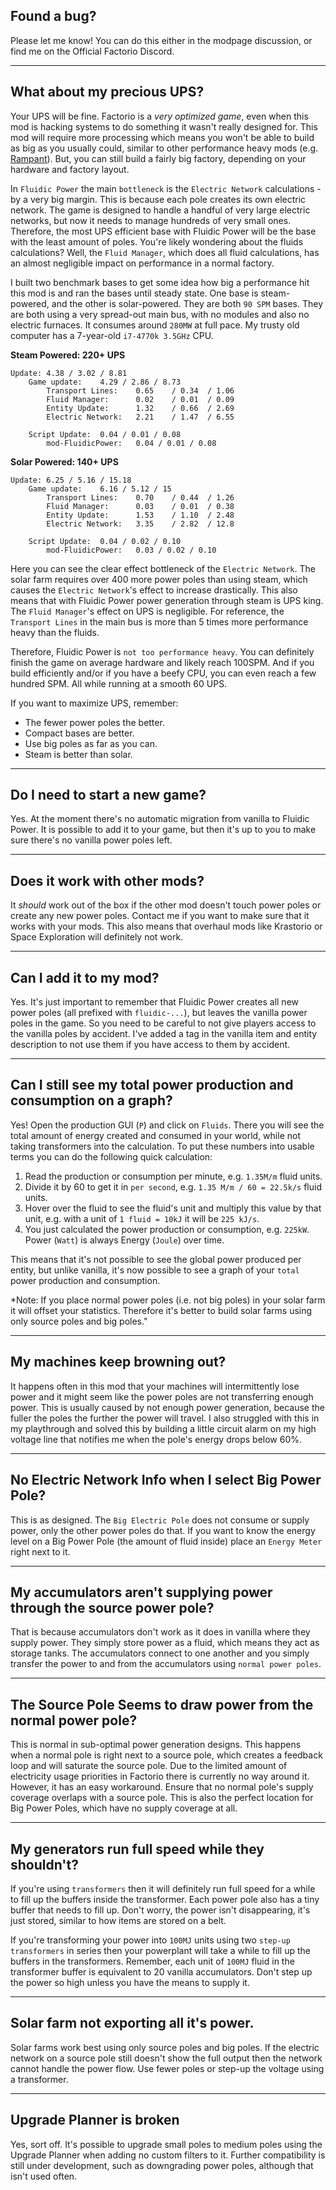 ## Found a bug?

Please let me know! You can do this either in the modpage discussion, or find me on the Official Factorio Discord.

---

## What about my precious UPS?

Your UPS will be fine. Factorio is a *very optimized game*, even when this mod is hacking systems to do something it wasn't really designed for. This mod will require more processing which means you won't be able to build as big as you usually could, similar to other performance heavy mods (e.g. [Rampant](https://mods.factorio.com/mod/Rampant)). But, you can still build a fairly big factory, depending on your hardware and factory layout.

In `Fluidic Power` the main `bottleneck` is the `Electric Network` calculations - by a very big margin. This is because each pole creates its own electric network. The game is designed to handle a handful of very large electric networks, but now it needs to manage hundreds of very small ones. Therefore, the most UPS efficient base with Fluidic Power will be the base with the least amount of poles. You're likely wondering about the fluids calculations? Well, the `Fluid Manager`, which does all fluid calculations, has an almost negligible impact on performance in a normal factory.

I built two benchmark bases to get some idea how big a performance hit this mod is and ran the bases until steady state. One base is steam-powered, and the other is solar-powered.  They are both `90 SPM` bases. They are both using a very spread-out main bus, with no modules and also no electric furnaces. It consumes around `280MW` at full pace. My trusty old computer has a 7-year-old `i7-4770k 3.5GHz` CPU.

**Steam Powered: 220+ UPS**
```
Update: 4.38 / 3.02 / 8.81
    Game update:    4.29 / 2.86 / 8.73
        Transport Lines:    0.65    / 0.34  / 1.06
        Fluid Manager:      0.02    / 0.01  / 0.09
        Entity Update:      1.32    / 0.66  / 2.69
        Electric Network:   2.21    / 1.47  / 6.55

    Script Update:  0.04 / 0.01 / 0.08
        mod-FluidicPower:   0.04 / 0.01 / 0.08
```

**Solar Powered: 140+ UPS**
```
Update: 6.25 / 5.16 / 15.18
    Game update:    6.16 / 5.12 / 15
        Transport Lines:    0.70    / 0.44  / 1.26
        Fluid Manager:      0.03    / 0.01  / 0.38
        Entity Update:      1.53    / 1.10  / 2.48
        Electric Network:   3.35    / 2.82  / 12.8

    Script Update:  0.04 / 0.02 / 0.10
        mod-FluidicPower:   0.03 / 0.02 / 0.10
```

Here you can see the clear effect bottleneck of the `Electric Network`. The solar farm requires over 400 more power poles than using steam, which causes the `Electric Network`'s effect to increase drastically. This also means that with Fluidic Power power generation through steam is UPS king. The `Fluid Manager`'s effect on UPS is negligible. For reference, the `Transport Lines` in the main bus is more than 5 times more performance heavy than the fluids. 

Therefore, Fluidic Power is `not too performance heavy`. You can definitely finish the game on average hardware and likely reach 100SPM. And if you build efficiently and/or if you have a beefy CPU, you can even reach a few hundred SPM. All while running at a smooth 60 UPS.


If you want to maximize UPS, remember:

- The fewer power poles the better.
- Compact bases are better.
- Use big poles as far as you can.
- Steam is better than solar.

---

## Do I need to start a new game?

Yes. At the moment there's no automatic migration from vanilla to Fluidic Power. It is possible to add it to your game, but then it's up to you to make sure there's no vanilla power poles left.

---

## Does it work with other mods?

It *should* work out of the box if the other mod doesn't touch power poles or create any new power poles. Contact me if you want to make sure that it works with your mods. This also means that overhaul mods like Krastorio or Space Exploration will definitely not work.

---

## Can I add it to my mod?

Yes. It's just important to remember that Fluidic Power creates all new power poles (all prefixed with ``fluidic-...``), but leaves the vanilla power poles in the game. So you need to be careful to not give players access to the vanilla poles by accident. I've added a tag in the vanilla item and entity description to not use them if you have access to them by accident.

---

## Can I still see my total power production and consumption on a graph?
Yes! Open the production GUI (`P`) and click on `Fluids`. There you will see the total amount of energy created and consumed in your world, while not taking transformers into the calculation. To put these numbers into usable terms you can do the following quick calculation:

1. Read the production or consumption per minute, e.g. `1.35M/m` fluid units.
2. Divide it by 60 to get it in `per second`, e.g. `1.35 M/m / 60 = 22.5k/s` fluid units.
3. Hover over the fluid to see the fluid's unit and multiply this value by that unit, e.g. with a unit of `1 fluid = 10kJ` it will be `225 kJ/s`.
4. You just calculated the power production or consumption, e.g. `225kW`. Power (`Watt`) is always Energy (`Joule`) over time.

This means that it's not possible to see the global power produced per entity, but unlike vanilla, it's now possible to see a graph of your `total` power production and consumption.

*Note: If you place normal power poles (i.e. not big poles) in your solar farm it will offset your statistics. Therefore it's better to build solar farms using only source poles and big poles."

---

## My machines keep browning out?

It happens often in this mod that your machines will intermittently lose power and it might seem like the power poles are not transferring enough power. This is usually caused by not enough power generation, because the fuller the poles the further the power will travel. I also struggled with this in my playthrough and solved this by building a little circuit alarm on my high voltage line that notifies me when the pole's energy drops below 60%.

---

## No Electric Network Info when I select Big Power Pole?

This is as designed. The `Big Electric Pole` does not consume or supply power, only the other power poles do that. If you want to know the energy level on a Big Power Pole (the amount of fluid inside) place an `Energy Meter` right next to it.

---

## My accumulators aren't supplying power through the source power pole?

That is because accumulators don't work as it does in vanilla where they supply power. They simply store power as a fluid, which means they act as storage tanks. The accumulators connect to one another and you simply transfer the power to and from the accumulators using `normal power poles`.

---

## The Source Pole Seems to draw power from the normal power pole?
This is normal in sub-optimal power generation designs. This happens when a normal pole is right next to a source pole, which creates a feedback loop and will saturate the source pole. Due to the limited amount of electricity usage priorities in Factorio there is currently no way around it. However, it has an easy workaround. Ensure that no normal pole's supply coverage overlaps with a source pole. This is also the perfect location for Big Power Poles, which have no supply coverage at all.

---

## My generators run full speed while they shouldn't?

If you're using `transformers` then it will definitely run full speed for a while to fill up the buffers inside the transformer. Each power pole also has a tiny buffer that needs to fill up. Don't worry, the power isn't disappearing, it's just stored, similar to how items are stored on a belt.

If you're transforming your power into `100MJ` units using two `step-up transformers` in series then your powerplant will take a while to fill up the buffers in the transformers. Remember, each unit of `100MJ` fluid in the transformer buffer is equivalent to 20 vanilla accumulators. Don't step up the power so high unless you have the means to supply it.

---

## Solar farm not exporting all it's power.

Solar farms work best using only source poles and big poles. If the electric network on a source pole still doesn't show the full output then the network cannot handle the power flow. Use fewer poles or step-up the voltage using a transformer.

---

## Upgrade Planner is broken

Yes, sort off. It's possible to upgrade small poles to medium poles using the Upgrade Planner when adding no custom filters to it. Further compatibility is still under development, such as downgrading power poles, although that isn't used often.
